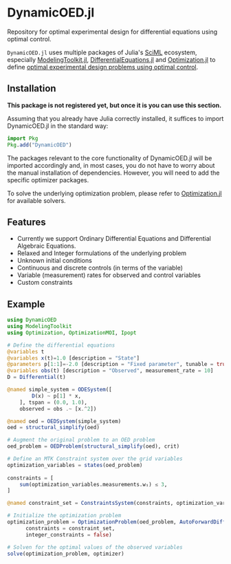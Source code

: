 # DynamicOED.jl

Repository for optimal experimental design for differential equations using optimal control.

`DynamicOED.jl` uses multiple packages of Julia's [SciML](https://sciml.ai/) ecosystem, especially [ModelingToolkit.jl](https://github.com/SciML/ModelingToolkit.jl), [DifferentialEquations.jl](https://github.com/SciML/DifferentialEquations.jl) and [Optimization.jl](https://github.com/SciML/Optimization.jl) to define [optimal experimental design problems using optimal control](https://doi.org/10.1137/110835098).

## Installation 

**This package is not registered yet, but once it is you can use this section.**

Assuming that you already have Julia correctly installed, it suffices to import
DynamicOED.jl in the standard way:

```julia
import Pkg
Pkg.add("DynamicOED")
```

The packages relevant to the core functionality of DynamicOED.jl will be imported
accordingly and, in most cases, you do not have to worry about the manual
installation of dependencies. However, you will need to add the specific optimizer
packages.

To solve the underlying optimization problem, please refer to [Optimization.jl](https://github.com/SciML/Optimization.jl) for available solvers.

## Features

+ Currently we support Ordinary Differential Equations and Differential Algebraic Equations.
+ Relaxed and Integer formulations of the underlying problem
+ Unknown initial conditions
+ Continuous and discrete controls (in terms of the variable)
+ Variable (measurement) rates for observed and control variables
+ Custom constraints 

## Example

```julia
using DynamicOED
using ModelingToolkit
using Optimization, OptimizationMOI, Ipopt

# Define the differential equations
@variables t
@variables x(t)=1.0 [description = "State"]
@parameters p[1:1]=-2.0 [description = "Fixed parameter", tunable = true]
@variables obs(t) [description = "Observed", measurement_rate = 10]
D = Differential(t)

@named simple_system = ODESystem([
        D(x) ~ p[1] * x,
    ], tspan = (0.0, 1.0),
    observed = obs .~ [x.^2])

@named oed = OEDSystem(simple_system)
oed = structural_simplify(oed)

# Augment the original problem to an OED problem
oed_problem = OEDProblem(structural_simplify(oed), crit)

# Define an MTK Constraint system over the grid variables
optimization_variables = states(oed_problem)
        
constraints = [
    sum(optimization_variables.measurements.w₁) ≲ 3,
]

@named constraint_set = ConstraintsSystem(constraints, optimization_variables,[])

# Initialize the optimization problem
optimization_problem = OptimizationProblem(oed_problem, AutoForwardDiff(),
      constraints = constraint_set,
      integer_constraints = false)

# Solven for the optimal values of the observed variables
solve(optimization_problem, optimizer)
``` 

